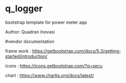 # q_logger
bootstrap template for power meter app

Author: Quadran Inovasi

#vendor documentation

frame work : https://getbootstrap.com/docs/5.3/getting-started/introduction/

icons : https://icons.getbootstrap.com/?q=secu

chart : https://www.chartjs.org/docs/latest/
